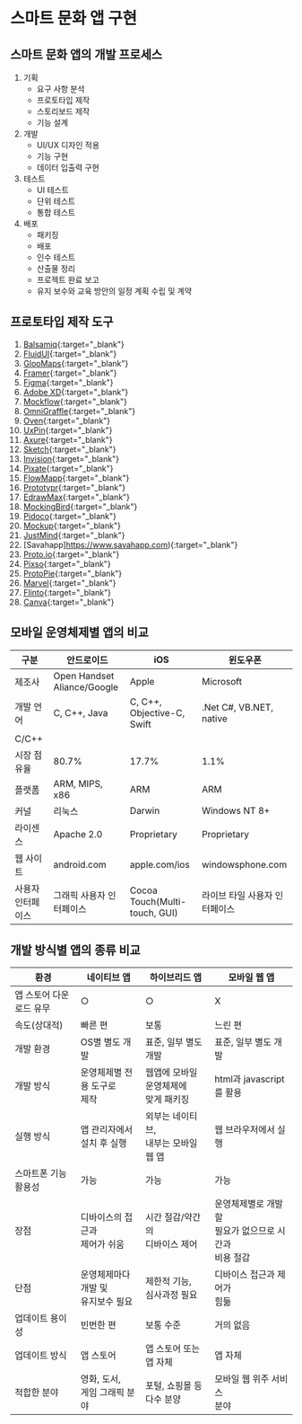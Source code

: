 # 스마트 문화 앱 구현

## 스마트 문화 앱의 개발 프로세스
1. 기획
    - 요구 사항 분석
    - 프로토타입 제작
    - 스토리보드 제작
    - 기능 설계
2. 개발
    - UI/UX 디자인 적용
    - 기능 구현
    - 데이터 입출력 구현
3. 테스트
    - UI 테스트
    - 단위 테스트
    - 통합 테스트
4. 배포
    - 패키징
    - 배포
    - 인수 테스트
    - 산출물 정리
    - 프로젝트 완료 보고
    - 유지 보수와 교육 방안의 일정 계획 수립 및 계약


## 프로토타입 제작 도구
1. [Balsamiq](http://balsamiq.com){:target="_blank"}
2. [FluidUI](http://fluidui.com){:target="_blank"}
3. [GlooMaps](https://www.gloomaps.com){:target="_blank"}
4. [Framer](https://www.framer.com){:target="_blank"}
5. [Figma](https://www.figma.com){:target="_blank"}
6. [Adobe XD](https://helpx.adobe.com/kr/xd/get-started.html){:target="_blank"}
7. [Mockflow](https://www.mockflow.com){:target="_blank"}
8. [OmniGraffle]( http://omnigroup.com/omnigraffle){:target="_blank"}
9. [Oven](http://ovenapp.io){:target="_blank"}
10. [UxPin](http://uxpin.com){:target="_blank"}
11. [Axure](http://www.axure.com){:target="_blank"}
11. [Sketch](https://www.sketch.com){:target="_blank"}
11. [Invision](http://www.invisionapp.com){:target="_blank"}
12. [Pixate](http://www.pixate.com){:target="_blank"}
13. [FlowMapp](https://www.flowmapp.com){:target="_blank"}
14. [Prototypr](https://prototypr.io){:target="_blank"}
15. [EdrawMax](https://www.edrawsoft.com){:target="_blank"}
16. [MockingBird](https://gomockingbird.com){:target="_blank"}
17. [Pidoco](https://pidoco.com){:target="_blank"}
18. [Mockup](https://mockup.io){:target="_blank"}
19. [JustMind](https://www.justinmind.com){:target="_blank"}
20. [Savahapp]https://www.savahapp.com){:target="_blank"}
21. [Proto.io](https://proto.io){:target="_blank"}
22. [Pixso](https://pixso.net){:target="_blank"}
23. [ProtoPie](https://www.protopie.io){:target="_blank"}
24. [Marvel](https://marvelapp.com){:target="_blank"}
25. [Flinto](https://www.flinto.com){:target="_blank"}
26. [Canva](https://www.canva.com/ko_kr/prototypes/){:target="_blank"}


## 모바일 운영체제별 앱의 비교
| 구분 | 안드로이드 | iOS | 윈도우폰 |
|---------|---------------|----------------|----------------|
| 제조사 | Open Handset Aliance/Google | Apple | Microsoft | 
| 개발 언어 | C, C++, Java | C, C++, Objective-C, Swift | .Net C#, VB.NET, native 
C/C++ |
| 시장 점유율 | 80.7% | 17.7% | 1.1% |
| 플랫폼 | ARM, MIPS, x86 | ARM | ARM |
| 커널 | 리눅스 | Darwin | Windows NT 8+ |
| 라이센스 | Apache 2.0 | Proprietary | Proprietary |
| 웹 사이트 | android.com | apple.com/ios | windowsphone.com |
| 사용자 인터페이스 | 그래픽 사용자 인터페이스 | Cocoa Touch(Multi-touch, GUI) | 라이브 타일 사용자 인터페이스 |


## 개발 방식별 앱의 종류 비교
| 환경 | 네이티브 앱 | 하이브리드 앱 | 모바일 웹 앱 |
|-----------------|-----------------|-----------------|-----------------|
| 앱 스토어 다운로드 유무 | ○ | ○ | X |
| 속도(상대적) | 빠른 편 | 보통 | 느린 편 |
| 개발 환경 | OS별 별도 개발 | 표준, 일부 별도 개발 | 표준, 일부 별도 개발 |
| 개발 방식 | 운영체제별 전용 도구로 <br>제작 | 웹앱에 모바일 운영체제에<br> 맞게 패키징 | html과 javascript를 활용 |
| 실행 방식 | 앱 관리자에서 <br>설치 후 실행 | 외부는 네이티브, <br>내부는 모바일 웹 앱 | 웹 브라우저에서 실행 |
| 스마트폰 기능 활용성 | 가능 | 가능 | 가능 |
| 장점 | 디바이스의 접근과<br> 제어가 쉬움 | 시간 절감/약간의 <br>디바이스 제어 | 운영체제별로 개발할 <br>필요가 없으므로 시간과 <br>비용 절감 |
| 단점 | 운영체제마다 개발 및 <br>유지보수 필요 | 제한적 기능, <br>심사과정 필요 | 디바이스 접근과 제어가 <br>힘듦 |
| 업데이트 용이성 | 빈번한 편 | 보통 수준 | 거의 없음 |
| 업데이트 방식 | 앱 스토어 | 앱 스토어 또는 앱 자체 | 앱 자체 |
| 적합한 분야 | 영화, 도서, <br>게임 그래픽 분야 | 포털, 쇼핑몰 등 <br>다수 분양 | 모바일 웹 위주 서비스 <br>분야 |


